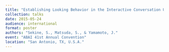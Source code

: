```yaml
---
title: "Establishing Looking Behavior in the Interactive Conversation Using iPad® for a Student with Autism Spectrum Disorders"
collection: talks
date: 2015-05-24
audience: international
format: poster
authors: "Sekine, S., Matsuda, S., & Yamamoto, J."
event: "ABAI 41st Annual Convention"
location: "San Antonio, TX, U.S.A."
---
```

